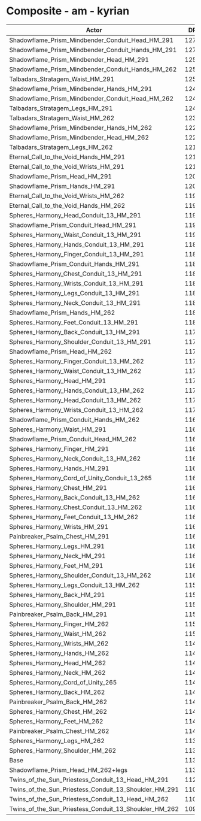 # Composite - am - kyrian
| Actor | DPS | Increase |
|---|:---:|:---:|
|Shadowflame_Prism_Mindbender_Conduit_Head_HM_291|12726|11.78%|
|Shadowflame_Prism_Mindbender_Conduit_Hands_HM_291|12705|11.59%|
|Shadowflame_Prism_Mindbender_Head_HM_291|12509|9.87%|
|Shadowflame_Prism_Mindbender_Conduit_Hands_HM_262|12509|9.87%|
|Talbadars_Stratagem_Waist_HM_291|12507|9.86%|
|Shadowflame_Prism_Mindbender_Hands_HM_291|12485|9.66%|
|Shadowflame_Prism_Mindbender_Conduit_Head_HM_262|12483|9.64%|
|Talbadars_Stratagem_Legs_HM_291|12436|9.23%|
|Talbadars_Stratagem_Waist_HM_262|12322|8.23%|
|Shadowflame_Prism_Mindbender_Hands_HM_262|12285|7.90%|
|Shadowflame_Prism_Mindbender_Head_HM_262|12274|7.80%|
|Talbadars_Stratagem_Legs_HM_262|12195|7.11%|
|Eternal_Call_to_the_Void_Hands_HM_291|12136|6.60%|
|Eternal_Call_to_the_Void_Wrists_HM_291|12101|6.29%|
|Shadowflame_Prism_Head_HM_291|12034|5.70%|
|Shadowflame_Prism_Hands_HM_291|12007|5.47%|
|Eternal_Call_to_the_Void_Wrists_HM_262|11963|5.08%|
|Eternal_Call_to_the_Void_Hands_HM_262|11947|4.94%|
|Spheres_Harmony_Head_Conduit_13_HM_291|11938|4.85%|
|Shadowflame_Prism_Conduit_Head_HM_291|11913|4.63%|
|Spheres_Harmony_Waist_Conduit_13_HM_291|11904|4.56%|
|Spheres_Harmony_Hands_Conduit_13_HM_291|11893|4.46%|
|Spheres_Harmony_Finger_Conduit_13_HM_291|11892|4.45%|
|Shadowflame_Prism_Conduit_Hands_HM_291|11879|4.34%|
|Spheres_Harmony_Chest_Conduit_13_HM_291|11867|4.23%|
|Spheres_Harmony_Wrists_Conduit_13_HM_291|11837|3.97%|
|Spheres_Harmony_Legs_Conduit_13_HM_291|11830|3.90%|
|Spheres_Harmony_Neck_Conduit_13_HM_291|11819|3.81%|
|Shadowflame_Prism_Hands_HM_262|11817|3.79%|
|Spheres_Harmony_Feet_Conduit_13_HM_291|11807|3.70%|
|Spheres_Harmony_Back_Conduit_13_HM_291|11786|3.52%|
|Spheres_Harmony_Shoulder_Conduit_13_HM_291|11780|3.47%|
|Shadowflame_Prism_Head_HM_262|11766|3.35%|
|Spheres_Harmony_Finger_Conduit_13_HM_262|11740|3.11%|
|Spheres_Harmony_Waist_Conduit_13_HM_262|11725|2.98%|
|Spheres_Harmony_Head_HM_291|11715|2.90%|
|Spheres_Harmony_Hands_Conduit_13_HM_262|11711|2.86%|
|Spheres_Harmony_Head_Conduit_13_HM_262|11710|2.85%|
|Spheres_Harmony_Wrists_Conduit_13_HM_262|11708|2.83%|
|Shadowflame_Prism_Conduit_Hands_HM_262|11699|2.76%|
|Spheres_Harmony_Waist_HM_291|11695|2.72%|
|Shadowflame_Prism_Conduit_Head_HM_262|11684|2.63%|
|Spheres_Harmony_Finger_HM_291|11683|2.61%|
|Spheres_Harmony_Neck_Conduit_13_HM_262|11676|2.56%|
|Spheres_Harmony_Hands_HM_291|11675|2.55%|
|Spheres_Harmony_Cord_of_Unity_Conduit_13_265|11674|2.54%|
|Spheres_Harmony_Chest_HM_291|11650|2.33%|
|Spheres_Harmony_Back_Conduit_13_HM_262|11641|2.25%|
|Spheres_Harmony_Chest_Conduit_13_HM_262|11641|2.25%|
|Spheres_Harmony_Feet_Conduit_13_HM_262|11639|2.23%|
|Spheres_Harmony_Wrists_HM_291|11638|2.22%|
|Painbreaker_Psalm_Chest_HM_291|11632|2.17%|
|Spheres_Harmony_Legs_HM_291|11624|2.10%|
|Spheres_Harmony_Neck_HM_291|11612|2.00%|
|Spheres_Harmony_Feet_HM_291|11605|1.93%|
|Spheres_Harmony_Shoulder_Conduit_13_HM_262|11601|1.89%|
|Spheres_Harmony_Legs_Conduit_13_HM_262|11599|1.88%|
|Spheres_Harmony_Back_HM_291|11573|1.65%|
|Spheres_Harmony_Shoulder_HM_291|11570|1.62%|
|Painbreaker_Psalm_Back_HM_291|11564|1.57%|
|Spheres_Harmony_Finger_HM_262|11528|1.26%|
|Spheres_Harmony_Waist_HM_262|11519|1.17%|
|Spheres_Harmony_Wrists_HM_262|11499|1.00%|
|Spheres_Harmony_Hands_HM_262|11499|1.00%|
|Spheres_Harmony_Head_HM_262|11490|0.92%|
|Spheres_Harmony_Neck_HM_262|11474|0.78%|
|Spheres_Harmony_Cord_of_Unity_265|11466|0.71%|
|Spheres_Harmony_Back_HM_262|11438|0.47%|
|Painbreaker_Psalm_Back_HM_262|11429|0.39%|
|Spheres_Harmony_Chest_HM_262|11428|0.38%|
|Spheres_Harmony_Feet_HM_262|11427|0.36%|
|Painbreaker_Psalm_Chest_HM_262|11405|0.17%|
|Spheres_Harmony_Legs_HM_262|11397|0.10%|
|Spheres_Harmony_Shoulder_HM_262|11391|0.05%|
|Base|11385|0.00%|
|Shadowflame_Prism_Head_HM_262+legs|11344|-0.36%|
|Twins_of_the_Sun_Priestess_Conduit_13_Head_HM_291|11221|-1.44%|
|Twins_of_the_Sun_Priestess_Conduit_13_Shoulder_HM_291|11091|-2.58%|
|Twins_of_the_Sun_Priestess_Conduit_13_Head_HM_262|11004|-3.35%|
|Twins_of_the_Sun_Priestess_Conduit_13_Shoulder_HM_262|10921|-4.07%|
